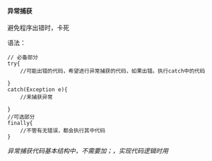 #### 异常捕获

避免程序出错时，卡死

语法：
```
// 必备部分
try{
    //可能出错的代码，希望进行异常捕获的代码，如果出错。执行catch中的代码

}
catch(Exception e){
    //来捕获异常

}
//可选部分
finally{
    //不管有无错误，都会执行其中代码
}
```

*异常捕获代码基本结构中，不需要加；，实现代码逻辑时用*